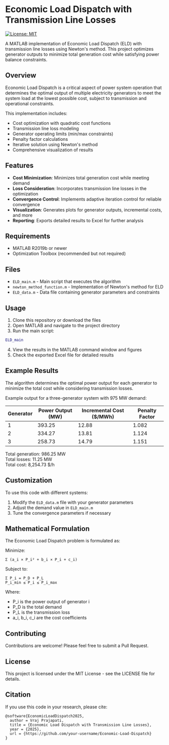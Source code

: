 # Economic Load Dispatch with Transmission Line Losses

[![License: MIT](https://img.shields.io/badge/License-MIT-yellow.svg)](https://opensource.org/licenses/MIT)

A MATLAB implementation of Economic Load Dispatch (ELD) with transmission line losses using Newton's method. This project optimizes generator outputs to minimize total generation cost while satisfying power balance constraints.

## Overview

Economic Load Dispatch is a critical aspect of power system operation that determines the optimal output of multiple electricity generators to meet the system load at the lowest possible cost, subject to transmission and operational constraints.

This implementation includes:
- Cost optimization with quadratic cost functions
- Transmission line loss modeling
- Generator operating limits (min/max constraints)
- Penalty factor calculations
- Iterative solution using Newton's method
- Comprehensive visualization of results

## Features

- **Cost Minimization**: Minimizes total generation cost while meeting demand
- **Loss Consideration**: Incorporates transmission line losses in the optimization
- **Convergence Control**: Implements adaptive iteration control for reliable convergence
- **Visualization**: Generates plots for generator outputs, incremental costs, and more
- **Reporting**: Exports detailed results to Excel for further analysis

## Requirements

- MATLAB R2019b or newer
- Optimization Toolbox (recommended but not required)

## Files

- `ELD_main.m` - Main script that executes the algorithm
- `newton_method_function.m` - Implementation of Newton's method for ELD
- `ELD_data.m` - Data file containing generator parameters and constraints

## Usage

1. Clone this repository or download the files
2. Open MATLAB and navigate to the project directory
3. Run the main script:
```matlab
ELD_main
```
4. View the results in the MATLAB command window and figures
5. Check the exported Excel file for detailed results

## Example Results

The algorithm determines the optimal power output for each generator to minimize the total cost while considering transmission losses.

Example output for a three-generator system with 975 MW demand:

| Generator | Power Output (MW) | Incremental Cost ($/MWh) | Penalty Factor |
|-----------|-------------------|--------------------------|----------------|
| 1         | 393.25            | 12.88                    | 1.082          |
| 2         | 334.27            | 13.81                    | 1.124          |
| 3         | 258.73            | 14.79                    | 1.151          |

Total generation: 986.25 MW  
Total losses: 11.25 MW  
Total cost: 8,254.73 $/h

## Customization

To use this code with different systems:
1. Modify the `ELD_data.m` file with your generator parameters
2. Adjust the demand value in `ELD_main.m`
3. Tune the convergence parameters if necessary

## Mathematical Formulation

The Economic Load Dispatch problem is formulated as:

Minimize:
```
Σ (a_i × P_i² + b_i × P_i + c_i)
```

Subject to:
```
Σ P_i = P_D + P_L
P_i_min ≤ P_i ≤ P_i_max
```

Where:
- P_i is the power output of generator i
- P_D is the total demand
- P_L is the transmission loss
- a_i, b_i, c_i are the cost coefficients

## Contributing

Contributions are welcome! Please feel free to submit a Pull Request.

## License

This project is licensed under the MIT License - see the LICENSE file for details.

## Citation

If you use this code in your research, please cite:

```
@software{EconomicLoadDispatch2025,
  author = Vraj Prajapati,
  title = {Economic Load Dispatch with Transmission Line Losses},
  year = {2025},
  url = {https://github.com/your-username/Economic-Load-Dispatch}
}
```
